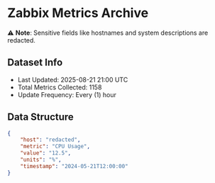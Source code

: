 # Zabbix Metrics Archive

⚠️ **Note**: Sensitive fields like hostnames and system descriptions are redacted.

## Dataset Info
- Last Updated: 2025-08-21 21:00 UTC
- Total Metrics Collected: 1158
- Update Frequency: Every (1) hour

## Data Structure
```json
{
    "host": "redacted",
    "metric": "CPU Usage",
    "value": "12.5",
    "units": "%",
    "timestamp": "2024-05-21T12:00:00"
}
```
